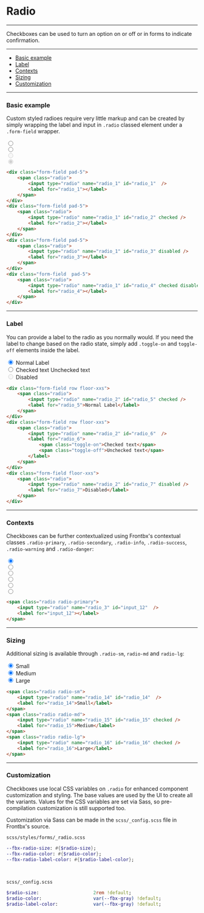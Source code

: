 # Radio

---

Checkboxes can be used to turn an option on or off or in forms to indicate confirmation.

---

*   [Basic example](#basic-example)
*   [Label](#label)
*   [Contexts](#contexts)
*   [Sizing](#sizing)
*   [Customization](#customization)

---

### Basic example

Custom styled radioes require very little markup and can be created by simply wrapping the label and input in `.radio` classed element under a `.form-field` wrapper. 

<div class="fbx-snippet-demo">
    <form class="text-center">
        <div class="form-field pad-5">
            <span class="radio">
                <input type="radio" name="radio_1" id="radio_1"  />
                <label for="radio_1"></label>
            </span>
        </div>
        <div class="form-field pad-5">
            <span class="radio">
                <input type="radio" name="radio_1" id="radio_2" checked />
                <label for="radio_2"></label>
            </span>
        </div>
        <div class="form-field pad-5">
            <span class="radio">
                <input type="radio" name="radio_1" id="radio_3" disabled />
                <label for="radio_3"></label>
            </span>
        </div>
        <div class="form-field  pad-5">
            <span class="radio">
                <input type="radio" name="radio_1" id="radio_4" checked disabled />
                <label for="radio_4"></label>
            </span>
        </div>
    </form>
</div>

```html
<div class="form-field pad-5">
    <span class="radio">
        <input type="radio" name="radio_1" id="radio_1"  />
        <label for="radio_1"></label>
    </span>
</div>
<div class="form-field pad-5">
    <span class="radio">
        <input type="radio" name="radio_1" id="radio_2" checked />
        <label for="radio_2"></label>
    </span>
</div>
<div class="form-field pad-5">
    <span class="radio">
        <input type="radio" name="radio_1" id="radio_3" disabled />
        <label for="radio_3"></label>
    </span>
</div>
<div class="form-field  pad-5">
    <span class="radio">
        <input type="radio" name="radio_1" id="radio_4" checked disabled />
        <label for="radio_4"></label>
    </span>
</div>
```

--- 

### Label

You can provide a label to the radio as you normally would. If you need the label to change based on the radio state, simply add `.toggle-on` and `toggle-off` elements inside the label.

<div class="fbx-snippet-demo">
    <form>
        <div class="form-field row floor-xxs">
            <span class="radio">
                <input type="radio" name="radio_2" id="radio_5"  checked/>
                <label for="radio_5">Normal Label</label>
            </span>
        </div>
        <div class="form-field row floor-xxs">
            <span class="radio">
                <input type="radio" name="radio_2" id="radio_6"  />
                <label for="radio_6">
                    <span class="toggle-on">Checked text</span>
                    <span class="toggle-off">Unchecked text</span>
                </label>
            </span>
        </div>
        <div class="form-field floor-xxs">
            <span class="radio">
                <input type="radio" name="radio_2" id="radio_7" disabled />
                <label for="radio_7">Disabled</label>
            </span>
        </div>
    </form>
</div>

```html
<div class="form-field row floor-xxs">
    <span class="radio">
        <input type="radio" name="radio_2" id="radio_5" checked />
        <label for="radio_5">Normal Label</label>
    </span>
</div>
<div class="form-field row floor-xxs">
    <span class="radio">
        <input type="radio" name="radio_2" id="radio_6"  />
        <label for="radio_6">
            <span class="toggle-on">Checked text</span>
            <span class="toggle-off">Unchecked text</span>
        </label>
    </span>
</div>
<div class="form-field floor-xxs">
    <span class="radio">
        <input type="radio" name="radio_2" id="radio_7" disabled />
        <label for="radio_7">Disabled</label>
    </span>
</div>
```

--- 

### Contexts

Checkboxes can be further contextualized using Frontbx's contextual classes `.radio-primary`,  `.radio-secondary`,  `.radio-info`,  `.radio-success`,  `.radio-warning` and `.radio-danger`:

<div class="fbx-snippet-demo">
    <form class="text-center">
        <div class="form-field pad-5">
            <span class="radio radio-primary">
                <input type="radio" name="radio_3" id="radio_8" checked />
                <label for="radio_8"></label>
            </span>
        </div>
        <div class="form-field pad-5">
            <span class="radio radio-secondary">
                <input type="radio" name="radio_3" id="radio_9"  />
                <label for="radio_9"></label>
            </span>
        </div>
        <div class="form-field pad-5">
            <span class="radio radio-info">
                <input type="radio" name="radio_3" id="radio_10" />
                <label for="radio_10"></label>
            </span>
        </div>
        <div class="form-field pad-5">
            <span class="radio radio-success">
                <input type="radio" name="radio_3" id="radio_11" />
                <label for="radio_11"></label>
            </span>
        </div>
        <div class="form-field pad-5">
            <span class="radio radio-warning">
                <input type="radio" name="radio_3" id="radio_12" />
                <label for="radio_12"></label>
            </span>
        </div>
        <div class="form-field pad-5">
            <span class="radio radio-danger">
                <input type="radio" name="radio_3" id="radio_13" />
                <label for="radio_13"></label>
            </span>
        </div>
    </form>
</div>

```html
<span class="radio radio-primary">
    <input type="radio" name="radio_3" id="input_12"  />
    <label for="input_12"></label>
</span>
```

--- 

### Sizing

Additional sizing is available through `.radio-sm`, `radio-md` and `radio-lg`:

<div class="fbx-snippet-demo">
    <form class="text-center">
        <div class="form-field pad-5">
            <span class="radio radio-sm">
                <input type="radio" name="radio_14" id="radio_14" checked />
                <label for="radio_14">Small</label>
            </span>
        </div>
        <div class="form-field pad-5">
            <span class="radio radio-md">
                <input type="radio" name="radio_15" id="radio_15" checked />
                <label for="radio_15">Medium</label>
            </span>
        </div>
        <div class="form-field pad-5">
            <span class="radio radio-lg">
                <input type="radio" name="radio_16" id="radio_16" checked />
                <label for="radio_16">Large</label>
            </span>
        </div>
    </form>
</div>

```html
<span class="radio radio-sm">
    <input type="radio" name="radio_14" id="radio_14"  />
    <label for="radio_14">Small</label>
</span>
<span class="radio radio-md">
    <input type="radio" name="radio_15" id="radio_15" checked />
    <label for="radio_15">Medium</label>
</span>
<span class="radio radio-lg">
    <input type="radio" name="radio_16" id="radio_16" checked />
    <label for="radio_16">Large</label>
</span>
```

---

### Customization

Checkboxes use local CSS variables on `.radio` for enhanced component customization and styling. The base values are used by the UI to create all the variants. Values for the CSS variables are set via Sass, so pre-compilation customization is still supported too.

Customization via Sass can be made in the `scss/_config.scss` file in Frontbx's source.

```file-path
scss/styles/forms/_radio.scss
```

```sass
--fbx-radio-size: #{$radio-size};
--fbx-radio-color: #{$radio-color};
--fbx-radio-label-color: #{$radio-label-color};
```

<br>

```file-path
scss/_config.scss
```

```sass
$radio-size:                    2rem !default;
$radio-color:                   var(--fbx-gray) !default;
$radio-label-color:             var(--fbx-gray) !default;
```

